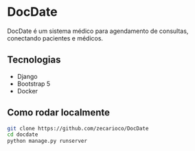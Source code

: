 # DocDate

DocDate é um sistema médico para agendamento de consultas, conectando pacientes e médicos.

## Tecnologias
- Django
- Bootstrap 5
- Docker

## Como rodar localmente

```bash
git clone https://github.com/zecarioco/DocDate
cd docdate
python manage.py runserver

